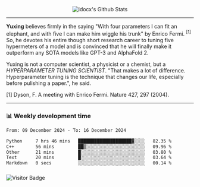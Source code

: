 <div align="center">
    <img align="center" src="https://github-readme-stats.vercel.app/api?username=idocx&show_icons=true&count_private=true&hide_border=true" alt="idocx's Github Stats"></img>
</div>

---

**Yuxing** believes firmly in the saying "With four parameters I can fit an elephant, and with five I can make him wiggle his trunk" by Enrico Fermi. <sup>[1]</sup> So, he devotes his entire though short research career to tuning five hypermeters of a model and is convinced that he will finally make it outperform any SOTA models like GPT-3 and AlphaFold 2.

Yuxing is not a computer scientist, a physicist or a chemist, but a *HYPERPARAMETER TUNING SCIENTIST*. "That makes a lot of difference. Hyperparameter tuning is the technique that changes our life, especially before pulishing a paper.", he said.

[1] Dyson, F. A meeting with Enrico Fermi. Nature 427, 297 (2004).


---

### 📊 Weekly development time
<!--START_SECTION:waka-->

```txt
From: 09 December 2024 - To: 16 December 2024

Python     7 hrs 46 mins   ████████████████████▓░░░░   82.35 %
C++        56 mins         ██▒░░░░░░░░░░░░░░░░░░░░░░   09.96 %
Other      21 mins         █░░░░░░░░░░░░░░░░░░░░░░░░   03.80 %
Text       20 mins         █░░░░░░░░░░░░░░░░░░░░░░░░   03.64 %
Markdown   0 secs          ░░░░░░░░░░░░░░░░░░░░░░░░░   00.14 %
```

<!--END_SECTION:waka-->

### 

![Visitor Badge](https://visitor-badge.laobi.icu/badge?page_id=idocx.idocx)